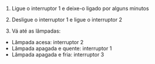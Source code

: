 1. Ligue o interruptor 1 e deixe-o ligado por alguns minutos

2. Desligue o interruptor 1 e ligue o interruptor 2

3. Vá até as lâmpadas:
- Lâmpada acesa: interruptor 2
- Lâmpada apagada e quente: interruptor 1
- Lâmpada apagada e fria: interruptor 3